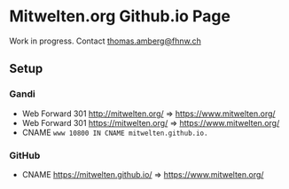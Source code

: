 # Mitwelten.org Github.io Page
Work in progress. Contact [thomas.amberg@fhnw.ch](mailto:thomas.amberg@fhnw.ch)

## Setup
### Gandi
* Web Forward 301 http://mitwelten.org/ => https://www.mitwelten.org/
* Web Forward 301 https://mitwelten.org/ => https://www.mitwelten.org/
* CNAME `www 10800 IN CNAME mitwelten.github.io.`

### GitHub
* CNAME https://mitwelten.github.io/ => https://www.mitwelten.org/

